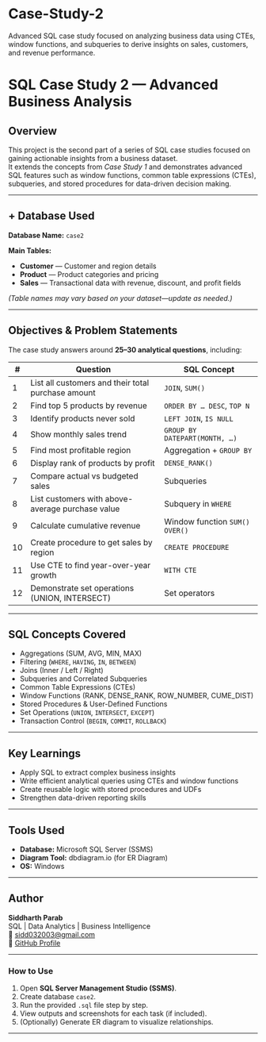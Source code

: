 # Case-Study-2
Advanced SQL case study focused on analyzing business data using CTEs, window functions, and subqueries to derive insights on sales, customers, and revenue performance.
#  SQL Case Study 2 — Advanced Business Analysis

##  Overview
This project is the second part of a series of SQL case studies focused on gaining actionable insights from a business dataset.  
It extends the concepts from *Case Study 1* and demonstrates advanced SQL features such as window functions, common table expressions (CTEs), subqueries, and stored procedures for data-driven decision making.

---

## + Database Used
**Database Name:** `case2`

**Main Tables:**
- **Customer** — Customer and region details  
- **Product** — Product categories and pricing  
- **Sales** — Transactional data with revenue, discount, and profit fields  

*(Table names may vary based on your dataset—update as needed.)*

---

##  Objectives & Problem Statements
The case study answers around **25–30 analytical questions**, including:

| # | Question | SQL Concept |
|---|-----------|-------------|
| 1 | List all customers and their total purchase amount | `JOIN`, `SUM()` |
| 2 | Find top 5 products by revenue | `ORDER BY … DESC`, `TOP N` |
| 3 | Identify products never sold | `LEFT JOIN`, `IS NULL` |
| 4 | Show monthly sales trend | `GROUP BY DATEPART(MONTH, …)` |
| 5 | Find most profitable region | Aggregation + `GROUP BY` |
| 6 | Display rank of products by profit | `DENSE_RANK()` |
| 7 | Compare actual vs budgeted sales | Subqueries |
| 8 | List customers with above-average purchase value | Subquery in `WHERE` |
| 9 | Calculate cumulative revenue | Window function `SUM() OVER()` |
| 10 | Create procedure to get sales by region | `CREATE PROCEDURE` |
| 11 | Use CTE to find year-over-year growth | `WITH CTE` |
| 12 | Demonstrate set operations (UNION, INTERSECT) | Set operators |

---

##  SQL Concepts Covered
- Aggregations (SUM, AVG, MIN, MAX)  
- Filtering (`WHERE`, `HAVING`, `IN`, `BETWEEN`)  
- Joins (Inner / Left / Right)  
- Subqueries and Correlated Subqueries  
- Common Table Expressions (CTEs)  
- Window Functions (RANK, DENSE_RANK, ROW_NUMBER, CUME_DIST)  
- Stored Procedures & User-Defined Functions  
- Set Operations (`UNION`, `INTERSECT`, `EXCEPT`)  
- Transaction Control (`BEGIN`, `COMMIT`, `ROLLBACK`)  

---

##  Key Learnings
- Apply SQL to extract complex business insights  
- Write efficient analytical queries using CTEs and window functions  
- Create reusable logic with stored procedures and UDFs  
- Strengthen data-driven reporting skills  

---

##  Tools Used
- **Database:** Microsoft SQL Server (SSMS)  
- **Diagram Tool:** dbdiagram.io (for ER Diagram)  
- **OS:** Windows  

---

##  Author
**Siddharth Parab**  
SQL | Data Analytics | Business Intelligence  
📧 sidd032003@gmail.com  
🔗 [GitHub Profile](https://github.com/SiddParab032003)

---

###  How to Use
1. Open **SQL Server Management Studio (SSMS)**.  
2. Create database `case2`.  
3. Run the provided `.sql` file step by step.  
4. View outputs and screenshots for each task (if included).  
5. (Optionally) Generate ER diagram to visualize relationships.

---
